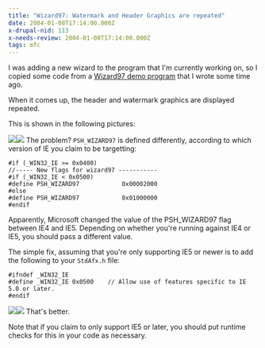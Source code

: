 ```yaml
---
title: "Wizard97: Watermark and Header Graphics are repeated"
date: 2004-01-08T17:14:00.000Z
x-drupal-nid: 113
x-needs-review: 2004-01-08T17:14:00.000Z
tags: mfc
---
```

I was adding a new wizard to the program that I'm currently working on, so I copied some code from a [Wizard97 demo program](/node/view/214) that I wrote some time ago.

When it comes up, the header and watermark graphics are displayed repeated.

This is shown in the following pictures:

![](/system/files?file=ce6a83801bd16839db16c54b3188c904-27.png)![](/system/files?file=58b05661d2f05bdcc20646c386a1b45d-26.png)
The problem? `PSH_WIZARD97` is defined differently, according to which version of IE you claim to be targetting:

    #if (_WIN32_IE >= 0x0400)
    //----- New flags for wizard97 -----------
    #if (_WIN32_IE < 0x0500)
    #define PSH_WIZARD97            0x00002000
    #else
    #define PSH_WIZARD97            0x01000000
    #endif

Apparently, Microsoft changed the value of the PSH_WIZARD97 flag between IE4 and IE5\. Depending on whether you're running against IE4 or IE5, you should pass a different value.

The simple fix, assuming that you're only supporting IE5 or newer is to add the following to your `StdAfx.h` file:

    #ifndef _WIN32_IE
    #define _WIN32_IE 0x0500	// Allow use of features specific to IE 5.0 or later.
    #endif

![](/system/files?file=ee21e3d40ae5d0ec3a103a3630d9c321-29.png)![](/system/files?file=32c517fe7d65b567370d8289097a7380-28.png)
That's better.

Note that if you claim to only support IE5 or later, you should put runtime checks for this in your code as necessary.
